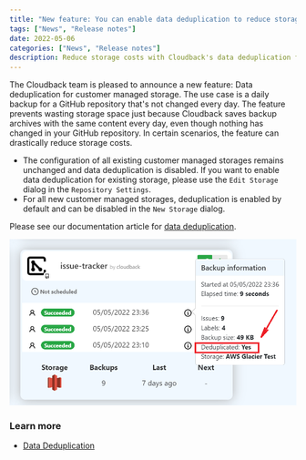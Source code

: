 ```yaml
---
title: "New feature: You can enable data deduplication to reduce storage costs"
tags: ["News", "Release notes"]
date: 2022-05-06
categories: ["News", "Release notes"]
description: Reduce storage costs with Cloudback's data deduplication feature
---
```


The Cloudback team is pleased to announce a new feature: Data deduplication for customer managed storage. The use case is a daily backup for a GitHub repository that's not changed every day. The feature prevents wasting storage space just because Cloudback saves backup archives with the same content every day, even though nothing has changed in your GitHub repository. In certain scenarios, the feature can drastically reduce storage costs.

- The configuration of all existing customer managed storages remains unchanged and data deduplication is disabled. If you want to enable data deduplication for existing storage, please use the `Edit Storage` dialog in the `Repository Settings`.
- For all new customer managed storages, deduplication is enabled by default and can be disabled in the `New Storage` dialog.

Please see our documentation article for [data deduplication](/features/deduplication/).

<img src="/static/features/data-deduplication-label.png" alt="Data Deduplication"/>

### Learn more
 - [Data Deduplication](/features/deduplication/)
